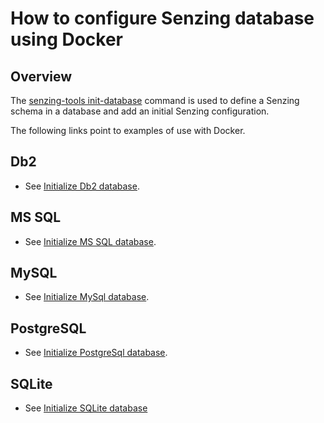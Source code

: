 # How to configure Senzing database using Docker

## Overview

The
[senzing-tools init-database](https://github.com/Senzing/init-database)
command is used to define a Senzing schema in a database and
add an initial Senzing configuration.

The following links point to examples of use with Docker.

## Db2

- See
  [Initialize Db2 database](https://github.com/Senzing/init-database/blob/main/docs/examples.md#initialize-db2-database).

## MS SQL

- See
  [Initialize MS SQL database](https://github.com/Senzing/init-database/blob/main/docs/examples.md#initialize-ms-sql-database).

## MySQL

- See
  [Initialize MySql database](https://github.com/Senzing/init-database/blob/main/docs/examples.md#initialize-mysql-database).

## PostgreSQL

- See
  [Initialize PostgreSql database](https://github.com/Senzing/init-database/blob/main/docs/examples.md#initialize-postgresql-database).

## SQLite

- See
  [Initialize SQLite database](https://github.com/Senzing/init-database/blob/main/docs/examples.md#initialize-sqlite-database)
